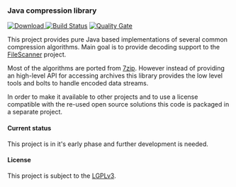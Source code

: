### Java compression library

[ ![Download](https://api.bintray.com/packages/hdecarne/maven/java-compression/images/download.svg) ](https://bintray.com/hdecarne/maven/java-compression/_latestVersion)
[![Build Status](https://travis-ci.org/hdecarne/java-compression.svg?branch=master)](https://travis-ci.org/hdecarne/java-compression)
[![Quality Gate](https://sonarcloud.io/api/badges/gate?key=de.carne:java-compression)](https://sonarcloud.io/dashboard/index/de.carne:java-compression)

This project provides pure Java based implementations of several common compression algorithms. Main goal is to provide decoding support to the [FileScanner](https://www.filescanner.org) project.

Most of the algorithms are ported from [7zip](http://7zip.org). However instead of providing an high-level API for accessing archives this library provides the low level tools and bolts to handle encoded data streams.

In order to make it available to other projects and to use a license compatible with the re-used open source solutions this code is packaged in a separate project.

#### Current status
This project is in it's early phase and further development is needed.

#### License
This project is subject to the [LGPLv3](http://www.gnu.org/licenses/lgpl-3.0.en.html).
